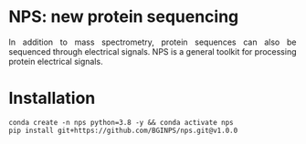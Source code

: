 # NPS: new protein sequencing


<p align="justify">
In addition to mass spectrometry, protein sequences can also be sequenced through electrical signals. NPS is a general toolkit for processing protein electrical signals.
</p>

# Installation
```
conda create -n nps python=3.8 -y && conda activate nps
pip install git+https://github.com/BGINPS/nps.git@v1.0.0
```
